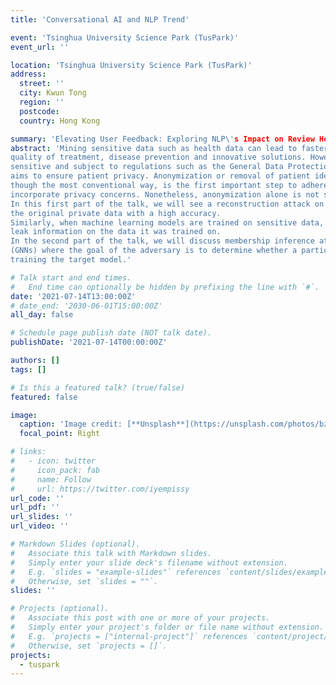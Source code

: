 ```yaml
---
title: 'Conversational AI and NLP Trend'

event: 'Tsinghua University Science Park (TusPark)'
event_url: ''

location: 'Tsinghua University Science Park (TusPark)'
address:
  street: ''
  city: Kwun Tong
  region: ''
  postcode: 
  country: Hong Kong

summary: 'Elevating User Feedback: Exploring NLP\'s Impact on Review Helpfulness Prediction.'
abstract: 'Mining sensitive data such as health data can lead to faster medical decisions, improvement in the
quality of treatment, disease prevention and innovative solutions. However, health data is highly
sensitive and subject to regulations such as the General Data Protection Regulation (GDPR), which
aims to ensure patient privacy. Anonymization or removal of patient identifiable information,
though the most conventional way, is the first important step to adhere to the regulations and
incorporate privacy concerns. Nonetheless, anonymization alone is not sufficient.
In this first part of the talk, we will see a reconstruction attack on anonymized data that can retrieve
the original private data with a high accuracy.
Similarly, when machine learning models are trained on sensitive data, the released model can still
leak information on the data it was trained on.
In the second part of the talk, we will discuss membership inference attack on graph neural networks
(GNNs) where the goal of the adversary is to determine whether a particular data was used in
training the target model.'

# Talk start and end times.
#   End time can optionally be hidden by prefixing the line with `#`.
date: '2021-07-14T13:00:00Z'
# date_end: '2030-06-01T15:00:00Z'
all_day: false

# Schedule page publish date (NOT talk date).
publishDate: '2021-07-14T00:00:00Z'

authors: []
tags: []

# Is this a featured talk? (true/false)
featured: false

image:
  caption: 'Image credit: [**Unsplash**](https://unsplash.com/photos/bzdhc5b3Bxs)'
  focal_point: Right

# links:
#   - icon: twitter
#     icon_pack: fab
#     name: Follow
#     url: https://twitter.com/iyempissy
url_code: ''
url_pdf: ''
url_slides: ''
url_video: ''

# Markdown Slides (optional).
#   Associate this talk with Markdown slides.
#   Simply enter your slide deck's filename without extension.
#   E.g. `slides = "example-slides"` references `content/slides/example-slides.md`.
#   Otherwise, set `slides = ""`.
slides: ''

# Projects (optional).
#   Associate this post with one or more of your projects.
#   Simply enter your project's folder or file name without extension.
#   E.g. `projects = ["internal-project"]` references `content/project/deep-learning/index.md`.
#   Otherwise, set `projects = []`.
projects:
  - tuspark
---
```

